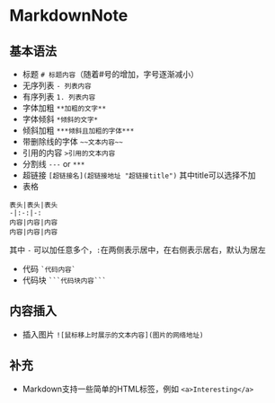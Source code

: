 # MarkdownNote

## 基本语法
- 标题 `# 标题内容`（随着#号的增加，字号逐渐减小）
- 无序列表 `- 列表内容`
- 有序列表 `1. 列表内容`
- 字体加粗 `**加粗的文字**`
- 字体倾斜 `*倾斜的文字*`
- 倾斜加粗 `***倾斜且加粗的字体***`
- 带删除线的字体 `~~文本内容~~`
- 引用的内容 `>引用的文本内容`
- 分割线 `---` or `***`
- 超链接 `[超链接名](超链接地址 "超链接title")` 其中title可以选择不加
- 表格 
``` 
表头|表头|表头
-|:-:|-:
内容|内容|内容
内容|内容|内容
```
其中 `-` 可以加任意多个，`:`在两侧表示居中，在右侧表示居右，默认为居左
- 代码 ``` `代码内容` ```
- 代码块 ` ```代码块内容``` `

## 内容插入
- 插入图片 `![鼠标移上时展示的文本内容](图片的网络地址)`

## 补充
- Markdown支持一些简单的HTML标签，例如 `<a>Interesting</a>`